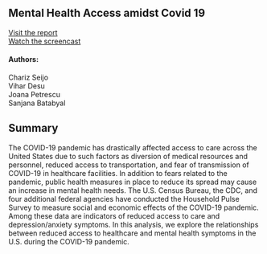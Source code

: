 ## Mental Health Access amidst Covid 19
[Visit the report](https://vihardesu.github.io/covid19_mental_health/)  
[Watch the screencast](https://www.youtube.com/watch?v=iMS_dxDgU4g&feature=youtu.be)

#### Authors:  
Chariz Seijo  
Vihar Desu  
Joana Petrescu  
Sanjana Batabyal 

## Summary

The COVID-19 pandemic has drastically affected access to care across the United States due to such factors as diversion of medical resources and personnel, reduced access to transportation, and fear of transmission of COVID-19 in healthcare facilities. In addition to fears related to the pandemic,  public health measures in place to reduce its spread may cause an increase in mental health needs. The U.S. Census Bureau, the CDC, and four additional federal agencies have conducted the Household Pulse Survey to measure social and economic effects of the COVID-19 pandemic. Among these data are indicators of reduced access to care and depression/anxiety symptoms. In this analysis, we explore the relationships between reduced access to healthcare and mental health symptoms in the U.S. during the COVID-19 pandemic.



